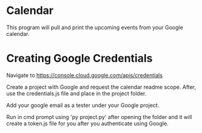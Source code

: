 # Calendar
This program will pull and print the upcoming events from your Google calendar.

# Creating Google Credentials
Navigate to https://console.cloud.google.com/apis/credentials

Create a project with Google and request the calendar readme scope. After, use the credentials.js file and place in the project folder.

Add your google email as a tester under your Google project.

Run in cmd prompt using 'py project.py' after opening the folder and it will create a token.js file for you after you authenticate using Google.

